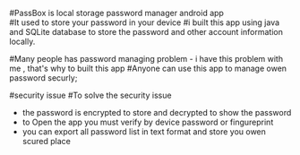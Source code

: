 
#PassBox is local storage password manager android app  
#It used to store your password in your device 
#i built this app using java and SQLite database to store the password and other account information locally.

#Many people has password managing problem - i have this problem with me , that's why to built this app 
#Anyone can use this app to manage owen password securly;

#security issue
#To solve the security issue 
 - the password is encrypted to store and decrypted to show the password 
 - to Open the app you must verify by device password or fingureprint
 - you can export all password list in text format and store you owen scured place 
